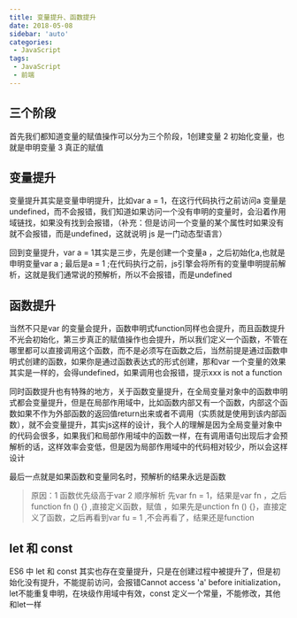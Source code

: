 ```yaml
---
title: 变量提升、函数提升
date: 2018-05-08
sidebar: 'auto'
categories:
 - JavaScript
tags:
 - JavaScript
 - 前端
---
```


##  三个阶段

首先我们都知道变量的赋值操作可以分为三个阶段，1创建变量 2 初始化变量，也就是申明变量 3 真正的赋值

##  变量提升

变量提升其实是变量申明提升，比如var a = 1，在这行代码执行之前访问a 变量是undefined，而不会报错，我们知道如果访问一个没有申明的变量时，会沿着作用域链找，如果没有找到会报错，（补充：但是访问一个变量的某个属性时如果没有就不会报错，而是undefined，这就说明 js 是一门动态型语言）

回到变量提升，var a = 1其实是三步，先是创建一个变量a ，之后初始化a,也就是申明变量var a  ; 最后是a = 1 ;在代码执行之前，js引擎会将所有的变量申明提前解析，这就是我们通常说的预解析，所以不会报错，而是undefined

##  函数提升

当然不只是var 的变量会提升，函数申明式function同样也会提升，而且函数提升不光会初始化，第三步真正的赋值操作也会提升，所以我们定义一个函数，不管在哪里都可以直接调用这个函数，而不是必须写在函数之后，当然前提是通过函数申明式创建的函数，如果你是通过函数表达式的形式创建，那和var 一个变量的效果其实是一样的，会得undefined，如果调用也会报错，提示xxx is not a function 

同时函数提升也有特殊的地方，关于函数变量提升，在全局变量对象中的函数申明式都会变量提升，但是在局部作用域中，比如函数内部又有一个函数，内部这个函数如果不作为外部函数的返回值return出来或者不调用（实质就是使用到该内部函数），就不会变量提升，其实js这样的设计，我个人的理解是因为全局变量对象中的代码会很多，如果我们和局部作用域中的函数一样，在有调用语句出现后才会预解析的话，这样效率会变低，但是因为局部作用域中的代码相对较少，所以会这样设计

最后一点就是如果函数和变量同名时，预解析的结果永远是函数
> 原因：1 函数优先级高于var  2 顺序解析 先var fn = 1，结果是var fn  ，之后function fn () {} ,直接定义函数，赋值  ，如果先是unction fn () {}，直接定义了函数，之后再看到var fu = 1 ,不会再看了，结果还是function

##  let 和 const

ES6 中 let 和 const 其实也存在变量提升，只是在创建过程中被提升了，但是初始化没有提升，不能提前访问，会报错Cannot access 'a' before initialization，let不能重复申明，在块级作用域中有效，const 定义一个常量，不能修改，其他和let一样